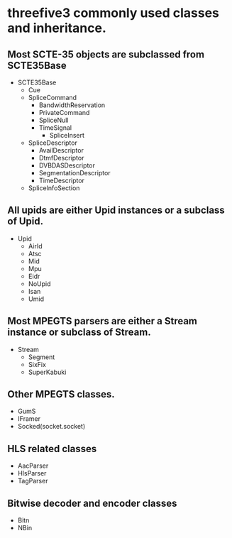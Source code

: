 # threefive3 commonly used classes and inheritance.

## Most SCTE-35 objects are subclassed from SCTE35Base
* SCTE35Base
    * Cue
    * SpliceCommand
         *  BandwidthReservation
         *  PrivateCommand
         *  SpliceNull
         *  TimeSignal
            *  SpliceInsert     
    * SpliceDescriptor
        * AvailDescriptor
        * DtmfDescriptor
        * DVBDASDescriptor
        * SegmentationDescriptor
        * TimeDescriptor
   * SpliceInfoSection

## All upids are either Upid instances or a subclass of Upid.
* Upid
    * AirId
    * Atsc
    *  Mid
    *   Mpu
    *   Eidr
    * NoUpid
    * Isan
    * Umid

## Most MPEGTS parsers are either a Stream instance or subclass of Stream.
* Stream
    * Segment
    * SixFix
    * SuperKabuki

## Other MPEGTS classes.
* GumS
* IFramer
* Socked(socket.socket)

## HLS related classes
* AacParser
* HlsParser
* TagParser

## Bitwise decoder and encoder classes
* Bitn
* NBin


